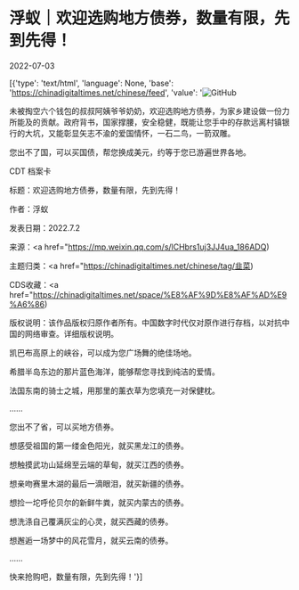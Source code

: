 # 浮蚁｜欢迎选购地方债券，数量有限，先到先得！

2022-07-03

[{'type': 'text/html', 'language': None, 'base': 'https://chinadigitaltimes.net/chinese/feed', 'value': '![GitHub](https://chinadigitaltimes.net/chinese/files/2022/07/post-683808-62c10dbbd5811.)

未被掏空六个钱包的叔叔阿姨爷爷奶奶，欢迎选购地方债券，为家乡建设做一份力所能及的贡献。政府背书，国家撑腰，安全稳健，既能让您手中的存款远离村镇银行的大坑，又能彰显矢志不渝的爱国情怀，一石二鸟，一箭双雕。

您出不了国，可以买国债，帮您换成美元，约等于您已游遍世界各地。



CDT 档案卡

标题：欢迎选购地方债券，数量有限，先到先得！

作者：浮蚁

发表日期：2022.7.2

来源：<a href="https://mp.weixin.qq.com/s/lCHbrs1uj3JJ4ua_186ADQ)

主题归类：<a href="https://chinadigitaltimes.net/chinese/tag/韭菜)

CDS收藏：<a href="https://chinadigitaltimes.net/space/%E8%AF%9D%E8%AF%AD%E9%A6%86)

版权说明：该作品版权归原作者所有。中国数字时代仅对原作进行存档，以对抗中国的网络审查。详细版权说明。





凯巴布高原上的峡谷，可以成为您广场舞的绝佳场地。

希腊半岛东边的那片蓝色海洋，能够帮您寻找到纯洁的爱情。

法国东南的骑士之城，用那里的薰衣草为您填充一对保健枕。

……

您出不了省，可以买地方债券。

想感受祖国的第一缕金色阳光，就买黑龙江的债券。

想触摸武功山延绵至云端的草甸，就买江西的债券。

想亲吻赛里木湖的最后一滴眼泪，就买新疆的债券。

想捡一坨呼伦贝尔的新鲜牛粪，就买内蒙古的债券。

想洗涤自己覆满灰尘的心灵，就买西藏的债券。

想邂逅一场梦中的风花雪月，就买云南的债券。

……

快来抢购吧，数量有限，先到先得！'}]